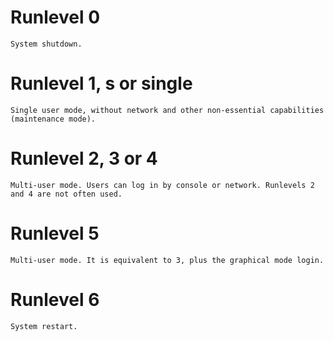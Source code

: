# Runlevel 0

    System shutdown.
# Runlevel 1, s or single

    Single user mode, without network and other non-essential capabilities (maintenance mode).
# Runlevel 2, 3 or 4

    Multi-user mode. Users can log in by console or network. Runlevels 2 and 4 are not often used.
# Runlevel 5

    Multi-user mode. It is equivalent to 3, plus the graphical mode login.
# Runlevel 6

    System restart.


